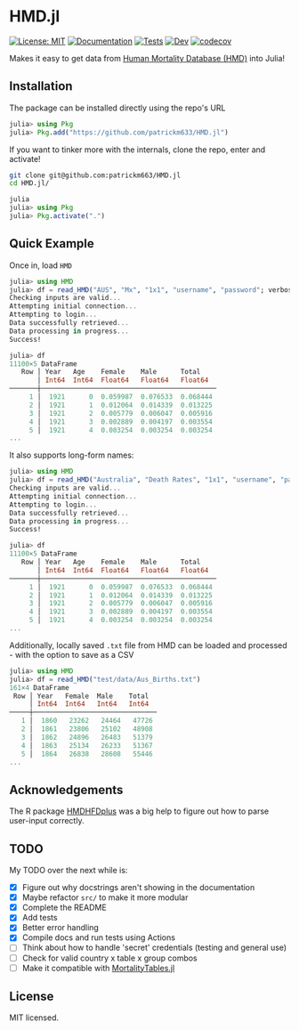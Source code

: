 # HMD.jl
[![License: MIT](https://img.shields.io/badge/License-MIT-yellow.svg)](https://opensource.org/licenses/MIT)
[![Documentation](https://github.com/patrickm663/HMD.jl/actions/workflows/documentation.yml/badge.svg)](https://github.com/patrickm663/HMD.jl/actions/workflows/documentation.yml)
[![Tests](https://github.com/patrickm663/HMD.jl/actions/workflows/tests.yml/badge.svg)](https://github.com/patrickm663/HMD.jl/actions/workflows/tests.yml)
[![Dev](https://img.shields.io/badge/docs-dev-blue.svg)](https://patrickm663.github.io/HMD.jl/dev/)
[![codecov](https://codecov.io/gh/patrickm663/HMD.jl/graph/badge.svg?token=CXYVX2GRUF)](https://codecov.io/gh/patrickm663/HMD.jl)

Makes it easy to get data from [Human Mortality Database (HMD)](https://www.mortality.org/) into Julia!

## Installation
The package can be installed directly using the repo's URL 

```julia
julia> using Pkg
julia> Pkg.add("https://github.com/patrickm633/HMD.jl")
```

If you want to tinker more with the internals, clone the repo, enter and activate!

```bash
git clone git@github.com:patrickm663/HMD.jl
cd HMD.jl/
```
```julia
julia
julia> using Pkg
julia> Pkg.activate(".")
```

## Quick Example
Once in, load `HMD`

```julia
julia> using HMD
julia> df = read_HMD("AUS", "Mx", "1x1", "username", "password"; verbose=true);
Checking inputs are valid...
Attempting initial connection...
Attempting to login...
Data successfully retrieved...
Data processing in progress...
Success!

julia> df
11100×5 DataFrame
   Row │ Year   Age    Female    Male      Total    
       │ Int64  Int64  Float64   Float64   Float64  
───────┼────────────────────────────────────────────
     1 │  1921      0  0.059987  0.076533  0.068444
     2 │  1921      1  0.012064  0.014339  0.013225
     3 │  1921      2  0.005779  0.006047  0.005916
     4 │  1921      3  0.002889  0.004197  0.003554
     5 │  1921      4  0.003254  0.003254  0.003254
...
```

It also supports long-form names:

```julia
julia> using HMD
julia> df = read_HMD("Australia", "Death Rates", "1x1", "username", "password"; verbose=true);
Checking inputs are valid...
Attempting initial connection...
Attempting to login...
Data successfully retrieved...
Data processing in progress...
Success!

julia> df
11100×5 DataFrame
   Row │ Year   Age    Female    Male      Total    
       │ Int64  Int64  Float64   Float64   Float64  
───────┼────────────────────────────────────────────
     1 │  1921      0  0.059987  0.076533  0.068444
     2 │  1921      1  0.012064  0.014339  0.013225
     3 │  1921      2  0.005779  0.006047  0.005916
     4 │  1921      3  0.002889  0.004197  0.003554
     5 │  1921      4  0.003254  0.003254  0.003254
...
```

Additionally, locally saved `.txt` file from HMD can be loaded and processed - with the option to save as a CSV

```julia
julia> using HMD
julia> df = read_HMD("test/data/Aus_Births.txt")
161×4 DataFrame
 Row │ Year   Female  Male    Total  
     │ Int64  Int64   Int64   Int64  
─────┼───────────────────────────────
   1 │  1860   23262   24464   47726
   2 │  1861   23806   25102   48908
   3 │  1862   24896   26483   51379
   4 │  1863   25134   26233   51367
   5 │  1864   26838   28608   55446
...
```

## Acknowledgements
The R package [HMDHFDplus](https://github.com/timriffe/TR1/tree/master/TR1) was a big help to figure out how to parse user-input correctly.

## TODO
My TODO over the next while is:
- [x] Figure out why docstrings aren't showing in the documentation
- [x] Maybe refactor `src/` to make it more modular
- [x] Complete the README
- [x] Add tests
- [x] Better error handling
- [x] Compile docs and run tests using Actions
- [ ] Think about how to handle 'secret' credentials (testing and general use)
- [ ] Check for valid country x table x group combos
- [ ] Make it compatible with [MortalityTables.jl](https://github.com/JuliaActuary/MortalityTables.jl)

## License
MIT licensed.
